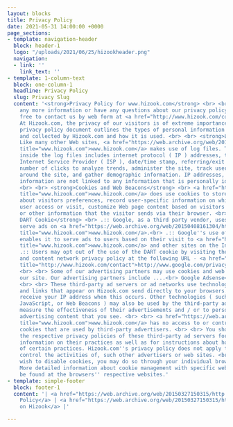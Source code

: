 ```yaml
---
layout: blocks
title: Privacy Policy
date: 2021-05-31 14:00:00 +0000
page_sections:
- template: navigation-header
  block: header-1
  logo: "/uploads/2021/06/25/hizookheader.png"
  navigation:
  - link: ''
    link_text: ''
- template: 1-column-text
  block: one-column-1
  headline: Privacy Policy
  slug: Privacy Slug
  content: '<strong>Privacy Policy for www.hizook.com</strong> <br> <br> If you require
    any more information or have any questions about our privacy policy, please feel
    free to contact us by web form at <a href="http://www.hizook.com/contact" title="http://www.hizook.com/contact">http://www.hizook.com/contact</a>
    At Hizook.com, the privacy of our visitors is of extreme importance to us. This
    privacy policy document outlines the types of personal information is received
    and collected by Hizook.com and how it is used. <br> <br> <strong>Log Files</strong><br>
    Like many other Web sites, <a href="https://web.archive.org/web/20150408161304/http://www.hizook.com/"
    title="www.hizook.com">www.hizook.com</a> makes use of log files. The information
    inside the log files includes internet protocol ( IP ) addresses, type of browser,
    Internet Service Provider ( ISP ), date/time stamp, referring/exit pages, and
    number of clicks to analyze trends, administer the site, track user’s movement
    around the site, and gather demographic information. IP addresses, and other such
    information are not linked to any information that is personally identifiable.
    <br> <br> <strong>Cookies and Web Beacons</strong> <br> <a href="https://web.archive.org/web/20150408161304/http://www.hizook.com/"
    title="www.hizook.com">www.hizook.com</a> does use cookies to store information
    about visitors preferences, record user-specific information on which pages the
    user access or visit, customize Web page content based on visitors browser type
    or other information that the visitor sends via their browser. <br> <br> <strong>DoubleClick
    DART Cookie</strong> <br> .:: Google, as a third party vendor, uses cookies to
    serve ads on <a href="https://web.archive.org/web/20150408161304/http://www.hizook.com/"
    title="www.hizook.com">www.hizook.com</a>.<br> .:: Google''s use of the DART cookie
    enables it to serve ads to users based on their visit to <a href="https://web.archive.org/web/20150408161304/http://www.hizook.com/"
    title="www.hizook.com">www.hizook.com</a> and other sites on the Internet. <br>
    .:: Users may opt out of the use of the DART cookie by visiting the Google ad
    and content network privacy policy at the following URL - <a href="http://www.hizook.com/contact"
    title="http://www.hizook.com/contact">http://www.google.com/privacy_ads.html</a>
    <br> <br> Some of our advertising partners may use cookies and web beacons on
    our site. Our advertising partners include ....<br> Google Adsense<br> Amazon<br>
    <br> <br> These third-party ad servers or ad networks use technology to the advertisements
    and links that appear on Hizook.com send directly to your browsers. They automatically
    receive your IP address when this occurs. Other technologies ( such as cookies,
    JavaScript, or Web Beacons ) may also be used by the third-party ad networks to
    measure the effectiveness of their advertisements and / or to personalize the
    advertising content that you see. <br> <br> <a href="https://web.archive.org/web/20150408161304/http://www.hizook.com/"
    title="www.hizook.com">www.hizook.com</a> has no access to or control over these
    cookies that are used by third-party advertisers. <br> <br> You should consult
    the respective privacy policies of these third-party ad servers for more detailed
    information on their practices as well as for instructions about how to opt-out
    of certain practices. Hizook.com''s privacy policy does not apply to, and we cannot
    control the activities of, such other advertisers or web sites. <br> <br> If you
    wish to disable cookies, you may do so through your individual browser options.
    More detailed information about cookie management with specific web browsers can
    be found at the browsers'' respective websites.'
- template: simple-footer
  block: footer-1
  content: '| <a href="https://web.archive.org/web/20150327150315/http://www.hizook.com/privacy">Privacy
    Policy</a> | <a href="https://web.archive.org/web/20150327150315/http://www.hizook.com/become-sponsor-advertise-hizook">Advertise
    on Hizook</a> |'

---
```

